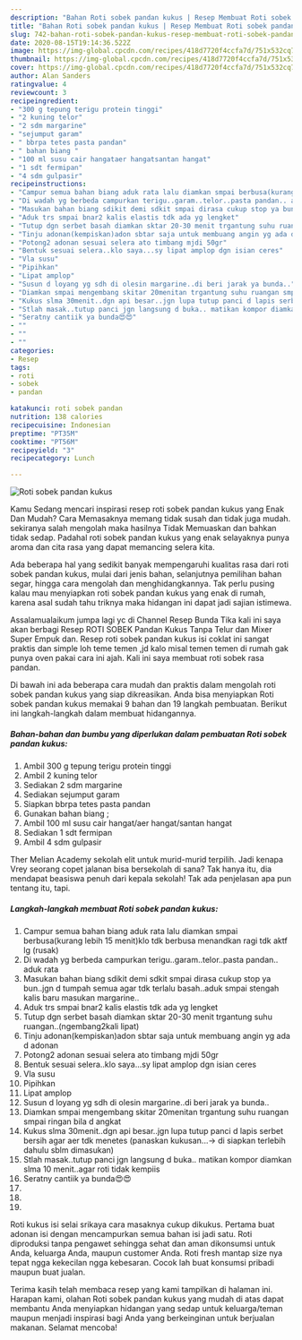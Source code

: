 ```yaml
---
description: "Bahan Roti sobek pandan kukus | Resep Membuat Roti sobek pandan kukus Yang Enak Banget"
title: "Bahan Roti sobek pandan kukus | Resep Membuat Roti sobek pandan kukus Yang Enak Banget"
slug: 742-bahan-roti-sobek-pandan-kukus-resep-membuat-roti-sobek-pandan-kukus-yang-enak-banget
date: 2020-08-15T19:14:36.522Z
image: https://img-global.cpcdn.com/recipes/418d7720f4ccfa7d/751x532cq70/roti-sobek-pandan-kukus-foto-resep-utama.jpg
thumbnail: https://img-global.cpcdn.com/recipes/418d7720f4ccfa7d/751x532cq70/roti-sobek-pandan-kukus-foto-resep-utama.jpg
cover: https://img-global.cpcdn.com/recipes/418d7720f4ccfa7d/751x532cq70/roti-sobek-pandan-kukus-foto-resep-utama.jpg
author: Alan Sanders
ratingvalue: 4
reviewcount: 3
recipeingredient:
- "300 g tepung terigu protein tinggi"
- "2 kuning telor"
- "2 sdm margarine"
- "sejumput garam"
- " bbrpa tetes pasta pandan"
- " bahan biang "
- "100 ml susu cair hangataer hangatsantan hangat"
- "1 sdt fermipan"
- "4 sdm gulpasir"
recipeinstructions:
- "Campur semua bahan biang aduk rata lalu diamkan smpai berbusa(kurang lebih 15 menit)klo tdk berbusa menandkan ragi tdk aktf lg (rusak)"
- "Di wadah yg berbeda campurkan terigu..garam..telor..pasta pandan.. aduk rata"
- "Masukan bahan biang sdikit demi sdkit smpai dirasa cukup stop ya bun..jgn d tumpah semua agar tdk terlalu basah..aduk smpai stengah kalis baru masukan margarine.."
- "Aduk trs smpai bnar2 kalis elastis tdk ada yg lengket"
- "Tutup dgn serbet basah diamkan sktar 20-30 menit trgantung suhu ruangan..(ngembang2kali lipat)"
- "Tinju adonan(kempiskan)adon sbtar saja untuk membuang angin yg ada d adonan"
- "Potong2 adonan sesuai selera ato timbang mjdi 50gr"
- "Bentuk sesuai selera..klo saya...sy lipat amplop dgn isian ceres"
- "Vla susu"
- "Pipihkan"
- "Lipat amplop"
- "Susun d loyang yg sdh di olesin margarine..di beri jarak ya bunda.."
- "Diamkan smpai mengembang skitar 20menitan trgantung suhu ruangan smpai ringan bila d angkat"
- "Kukus slma 30menit..dgn api besar..jgn lupa tutup panci d lapis serbet bersih agar aer tdk menetes (panaskan kukusan...-&gt; di siapkan terlebih dahulu sblm dimasukan)"
- "Stlah masak..tutup panci jgn langsung d buka.. matikan kompor diamkan slma 10 menit..agar roti tidak kempiis"
- "Seratny cantiik ya bunda😍😍"
- ""
- ""
- ""
categories:
- Resep
tags:
- roti
- sobek
- pandan

katakunci: roti sobek pandan 
nutrition: 138 calories
recipecuisine: Indonesian
preptime: "PT35M"
cooktime: "PT56M"
recipeyield: "3"
recipecategory: Lunch

---
```



![Roti sobek pandan kukus](https://img-global.cpcdn.com/recipes/418d7720f4ccfa7d/751x532cq70/roti-sobek-pandan-kukus-foto-resep-utama.jpg)

Kamu Sedang mencari inspirasi resep roti sobek pandan kukus yang Enak Dan Mudah? Cara Memasaknya memang tidak susah dan tidak juga mudah. sekiranya salah mengolah maka hasilnya Tidak Memuaskan dan bahkan tidak sedap. Padahal roti sobek pandan kukus yang enak selayaknya punya aroma dan cita rasa yang dapat memancing selera kita.

Ada beberapa hal yang sedikit banyak mempengaruhi kualitas rasa dari roti sobek pandan kukus, mulai dari jenis bahan, selanjutnya pemilihan bahan segar, hingga cara mengolah dan menghidangkannya. Tak perlu pusing kalau mau menyiapkan roti sobek pandan kukus yang enak di rumah, karena asal sudah tahu triknya maka hidangan ini dapat jadi sajian istimewa.

Assalamualaikum jumpa lagi yc di Channel Resep Bunda Tika kali ini saya akan berbagi Resep ROTI SOBEK Pandan Kukus Tanpa Telur dan Mixer Super Empuk dan. Resep roti sobek pandan kukus isi coklat ini sangat praktis dan simple loh teme temen ,jd kalo misal temen temen di rumah gak punya oven pakai cara ini ajah. Kali ini saya membuat roti sobek rasa pandan.


Di bawah ini ada beberapa cara mudah dan praktis dalam mengolah roti sobek pandan kukus yang siap dikreasikan. Anda bisa menyiapkan Roti sobek pandan kukus memakai 9 bahan dan 19 langkah pembuatan. Berikut ini langkah-langkah dalam membuat hidangannya.

<!--inarticleads1-->

##### Bahan-bahan dan bumbu yang diperlukan dalam pembuatan Roti sobek pandan kukus:

1. Ambil 300 g tepung terigu protein tinggi
1. Ambil 2 kuning telor
1. Sediakan 2 sdm margarine
1. Sediakan sejumput garam
1. Siapkan  bbrpa tetes pasta pandan
1. Gunakan  bahan biang ;
1. Ambil 100 ml susu cair hangat/aer hangat/santan hangat
1. Sediakan 1 sdt fermipan
1. Ambil 4 sdm gulpasir


Ther Melian Academy sekolah elit untuk murid-murid terpilih. Jadi kenapa Vrey seorang copet jalanan bisa bersekolah di sana? Tak hanya itu, dia mendapat beasiswa penuh dari kepala sekolah! Tak ada penjelasan apa pun tentang itu, tapi. 

<!--inarticleads2-->

##### Langkah-langkah membuat Roti sobek pandan kukus:

1. Campur semua bahan biang aduk rata lalu diamkan smpai berbusa(kurang lebih 15 menit)klo tdk berbusa menandkan ragi tdk aktf lg (rusak)
1. Di wadah yg berbeda campurkan terigu..garam..telor..pasta pandan.. aduk rata
1. Masukan bahan biang sdikit demi sdkit smpai dirasa cukup stop ya bun..jgn d tumpah semua agar tdk terlalu basah..aduk smpai stengah kalis baru masukan margarine..
1. Aduk trs smpai bnar2 kalis elastis tdk ada yg lengket
1. Tutup dgn serbet basah diamkan sktar 20-30 menit trgantung suhu ruangan..(ngembang2kali lipat)
1. Tinju adonan(kempiskan)adon sbtar saja untuk membuang angin yg ada d adonan
1. Potong2 adonan sesuai selera ato timbang mjdi 50gr
1. Bentuk sesuai selera..klo saya...sy lipat amplop dgn isian ceres
1. Vla susu
1. Pipihkan
1. Lipat amplop
1. Susun d loyang yg sdh di olesin margarine..di beri jarak ya bunda..
1. Diamkan smpai mengembang skitar 20menitan trgantung suhu ruangan smpai ringan bila d angkat
1. Kukus slma 30menit..dgn api besar..jgn lupa tutup panci d lapis serbet bersih agar aer tdk menetes (panaskan kukusan...-&gt; di siapkan terlebih dahulu sblm dimasukan)
1. Stlah masak..tutup panci jgn langsung d buka.. matikan kompor diamkan slma 10 menit..agar roti tidak kempiis
1. Seratny cantiik ya bunda😍😍
1. 
1. 
1. 


Roti kukus isi selai srikaya cara masaknya cukup dikukus. Pertama buat adonan isi dengan mencampurkan semua bahan isi jadi satu. Roti diproduksi tanpa pengawet sehingga sehat dan aman dikonsumsi untuk Anda, keluarga Anda, maupun customer Anda. Roti fresh mantap size nya tepat ngga kekecilan ngga kebesaran. Cocok lah buat konsumsi pribadi maupun buat jualan. 

Terima kasih telah membaca resep yang kami tampilkan di halaman ini. Harapan kami, olahan Roti sobek pandan kukus yang mudah di atas dapat membantu Anda menyiapkan hidangan yang sedap untuk keluarga/teman maupun menjadi inspirasi bagi Anda yang berkeinginan untuk berjualan makanan. Selamat mencoba!
